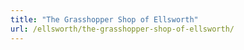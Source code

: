 ```yaml
---
title: "The Grasshopper Shop of Ellsworth"
url: /ellsworth/the-grasshopper-shop-of-ellsworth/
---
```

